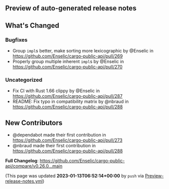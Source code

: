 ## Preview of auto-generated release notes
<!-- Release notes generated using configuration in .github/release.yml at main -->

## What's Changed
### Bugfixes
* Group `impl`s better, make sorting more lexicographic by @Enselic in https://github.com/Enselic/cargo-public-api/pull/269
* Properly group multiple inherent `impl`s by @Enselic in https://github.com/Enselic/cargo-public-api/pull/270
### Uncategorized
* Fix CI with Rust 1.66 clippy by @Enselic in https://github.com/Enselic/cargo-public-api/pull/287
* README: Fix typo in compatibility matrix by @nbraud in https://github.com/Enselic/cargo-public-api/pull/288

## New Contributors
* @dependabot made their first contribution in https://github.com/Enselic/cargo-public-api/pull/273
* @nbraud made their first contribution in https://github.com/Enselic/cargo-public-api/pull/288

**Full Changelog**: https://github.com/Enselic/cargo-public-api/compare/v0.26.0...main


(This page was updated **2023-01-13T06:52:14+00:00** by `push` via [Preview-release-notes.yml](https://github.com/Enselic/cargo-public-api/actions/runs/3909087193))
